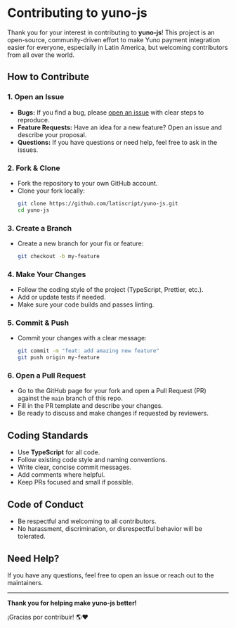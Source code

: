 # Contributing to yuno-js

Thank you for your interest in contributing to **yuno-js**! This project is an open-source, community-driven effort to make Yuno payment integration easier for everyone, especially in Latin America, but welcoming contributors from all over the world.

## How to Contribute

### 1. Open an Issue
- **Bugs:** If you find a bug, please [open an issue](https://github.com/latiscript/yuno-js/issues) with clear steps to reproduce.
- **Feature Requests:** Have an idea for a new feature? Open an issue and describe your proposal.
- **Questions:** If you have questions or need help, feel free to ask in the issues.

### 2. Fork & Clone
- Fork the repository to your own GitHub account.
- Clone your fork locally:
  ```bash
  git clone https://github.com/latiscript/yuno-js.git
  cd yuno-js
  ```

### 3. Create a Branch
- Create a new branch for your fix or feature:
  ```bash
  git checkout -b my-feature
  ```

### 4. Make Your Changes
- Follow the coding style of the project (TypeScript, Prettier, etc.).
- Add or update tests if needed.
- Make sure your code builds and passes linting.

### 5. Commit & Push
- Commit your changes with a clear message:
  ```bash
  git commit -m "feat: add amazing new feature"
  git push origin my-feature
  ```

### 6. Open a Pull Request
- Go to the GitHub page for your fork and open a Pull Request (PR) against the `main` branch of this repo.
- Fill in the PR template and describe your changes.
- Be ready to discuss and make changes if requested by reviewers.

## Coding Standards
- Use **TypeScript** for all code.
- Follow existing code style and naming conventions.
- Write clear, concise commit messages.
- Add comments where helpful.
- Keep PRs focused and small if possible.

## Code of Conduct
- Be respectful and welcoming to all contributors.
- No harassment, discrimination, or disrespectful behavior will be tolerated.

## Need Help?
If you have any questions, feel free to open an issue or reach out to the maintainers.

---

**Thank you for helping make yuno-js better!**

¡Gracias por contribuir! 🌎❤️ 